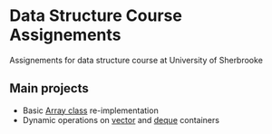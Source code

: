# Data Structure Course Assignements
Assignements for data structure course at University of Sherbrooke

## Main projects
- Basic [Array class](https://github.com/simlal/data-structructures-learning/blob/main/tp1/Array.h) re-implementation
- Dynamic operations on [vector](https://github.com/simlal/data-structructures-learning/blob/main/tp2/vectorImpl.h) and [deque](https://github.com/simlal/data-structructures-learning/blob/main/tp2/dequeImpl.h) containers
